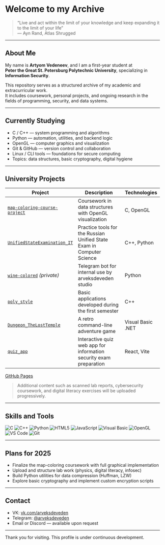 # Welcome to my Archive

> “Live and act within the limit of your knowledge and keep expanding it to the limit of your life”  
> — Ayn Rand, Atlas Shrugged

---

## About Me

My name is **Artyom Vedeneev**, and I am a first-year student at  
**Peter the Great St. Petersburg Polytechnic University**, specializing in **Information Security**.

This repository serves as a structured archive of my academic and extracurricular work.  
It includes coursework, personal projects, and ongoing research in the fields of programming, security, and data systems.

---

## Currently Studying

- C / C++ — system programming and algorithms  
- Python — automation, utilities, and backend logic  
- OpenGL — computer graphics and visualization  
- Git & GitHub — version control and collaboration  
- Linux / CLI tools — foundations for secure computing  
- Topics: data structures, basic cryptography, digital hygiene

---

## University Projects

| Project | Description | Technologies |
|--------|-------------|--------------|
| [`map-coloring-course-project`](https://github.com/ArveksVeden/map-coloring-course-project) | Coursework in data structures with OpenGL visualization | C, OpenGL |
| [`UnifiedStateExamination_IT`](https://github.com/ArveksVeden/UnifiedStateExamination_IT) | Practice tools for the Russian Unified State Exam in Computer Science | C++, Python |
| [`wine-colored`](https://github.com/ArveksVeden/wine-colored) *(private)* | Telegram bot for internal use by arveksdeveden studio | Python |
| [`poly_style`](https://github.com/ArveksVeden/poly_style) | Basic applications developed during the first semester | C++ |
| [`Dungeon_TheLostTemple`](https://github.com/ArveksVeden/Dungeon_TheLostTemple) | A retro command-line adventure game | Visual Basic .NET |
| [`quiz_app`]([https://github.com/ArveksVeden/Dungeon_TheLostTemple](https://github.com/ArveksVeden/quiz_app)) | Interactive quiz web app for information security exam preparation | React, Vite  |
[GitHub Pages](https://arveksveden.github.io/quiz_app/)


> Additional content such as scanned lab reports, cybersecurity coursework, and digital literacy exercises will be uploaded progressively.

---

## Skills and Tools

![C](https://img.shields.io/badge/-C-000?&logo=c&logoColor=white)
![C++](https://img.shields.io/badge/-C++-00599C?style=flat&logo=c%2b%2b&logoColor=white)
![Python](https://img.shields.io/badge/-Python-3776AB?style=flat&logo=python&logoColor=white)
![HTML5](https://img.shields.io/badge/-HTML5-E34F26?style=flat&logo=html5&logoColor=white)
![JavaScript](https://img.shields.io/badge/-JavaScript-F7DF1E?style=flat&logo=javascript&logoColor=black)
![Visual Basic](https://img.shields.io/badge/-VB.NET-512BD4?style=flat&logo=.net&logoColor=white)
![OpenGL](https://img.shields.io/badge/-OpenGL-5586A4?style=flat&logo=opengl&logoColor=white)
![VS Code](https://img.shields.io/badge/-VSCode-007ACC?style=flat&logo=visual-studio-code&logoColor=white)
![Git](https://img.shields.io/badge/-Git-F05032?style=flat&logo=git&logoColor=white)

---

## Plans for 2025

- Finalize the map-coloring coursework with full graphical implementation  
- Upload and structure lab work (physics, digital literacy, infosec)  
- Build Python utilities for data compression (Huffman, LZW)  
- Explore basic cryptography and implement custom encryption scripts  

---

## Contact

- VK: [vk.com/arveksdeveden](https://vk.com/arveksdeveden)  
- Telegram: [@arveksdeveden](https://t.me/arveksdeveden)  
- Email or Discord — available upon request

---

Thank you for visiting. This profile is under continuous development.

